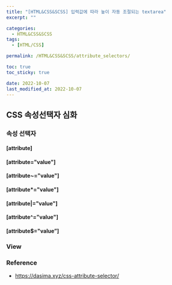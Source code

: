```yaml
---
title: "[HTML&CSS&SCSS] 입력값에 따라 높이 자동 조절되는 textarea"
excerpt: ""

categories:
  - HTML&CSS&SCSS
tags:
  - [HTML/CSS]

permalink: /HTML&CSS&SCSS/attribute_selectors/

toc: true
toc_sticky: true

date: 2022-10-07
last_modified_at: 2022-10-07
---
```


## CSS 속성선택자 심화



### 속성 선택자
#### [attribute]
####  [attribute="value"]
####  [attribute~="value"]
####  [attribute*="value"]
####  [attribute|="value"]
####  [attribute^="value"]
####  [attribute$="value”] 

  
### View




### Reference
- https://dasima.xyz/css-attribute-selector/
